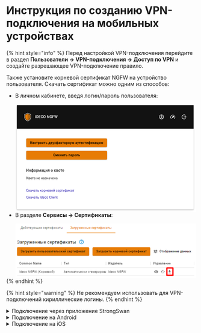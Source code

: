 # Инструкция по созданию VPN-подключения на мобильных устройствах

{% hint style="info" %}
Перед настройкой VPN-подключения перейдите в раздел **Пользователи -> VPN-подключения -> Доступ по VPN** и создайте разрешающее VPN-подключение правило.

Также установите корневой сертификат NGFW на устройство пользователя. Скачать сертификат можно одним из способов:

* В личном кабинете, введя логин/пароль пользователя:

    <img align="left" src="/.gitbook/assets/ubuntu16.png" alt="" data-size="original">
    
* В разделе **Сервисы -> Сертификаты**:

    <img align="left" src="/.gitbook/assets/certificates2.png" alt="" data-size="original">
{% endhint %}

{% hint style="warning" %}
Не рекомендуем использовать для VPN-подключений кириллические логины.
{% endhint %}

<details>

<summary>Подключение через приложение StrongSwan</summary>

1\. Нажмите **Добавить VPN профиль**:

<img src="/.gitbook/assets/strongswan2.png" alt="" data-size="original">

2\. Заполните поля:

* Сервер - домен, указанный в Ideco NGFW в разделе **Пользователи -> VPN-подключения -> Основное -> Подключение по IKEv2/IPsec**;
* VPN тип - IKEv2 EAP (Логин/Пароль);
* Логин - имя пользователя, которому разрешено подключение по VPN;
* Пароль - пароль пользователя.

<img src="/.gitbook/assets/strongswan1.png" alt="" data-size="original">

3\. Нажмите **Сохранить** и кликните по созданному подключению:

<img src="/.gitbook/assets/strongswan.png" alt="" data-size="original">

</details>

<details>

<summary>Подключение на Android</summary>

1\. Перейдите в **VPN** в раздел **Настройки -> Подключения -> Другие настройки**. При необходимости воспользуйтесь строкой поиска по настройкам.

2\. Выберите тип подключения и заполните следующие поля:

**Для PPTP:**

* Имя - имя подключения;
* Адрес сервера - адрес VPN-сервера;
* Имя пользователя - имя пользователя, которому разрешено подключение по VPN;
* Пароль - пароль пользователя.

<img src="/.gitbook/assets/android.png" alt="" data-size="original">

**Для IKEv2/IPsec MSCHAPv2:**

* Имя - имя подключения;
* Адрес сервера - адрес VPN-сервера;
* Идентификатор IPsec - логин пользователя;
* Сертификат сервера - "Принято от сервера";
* Сертификат ЦС IPsec - "Не проверять сервер";
* Имя пользователя - имя пользователя, которому разрешено подключение по VPN;
* Пароль - пароль пользователя.

<img src="/.gitbook/assets/android2.png" alt="" data-size="original">

**Для L2TP/IPsec PSK:**

* Имя - имя подключения;
* Адрес сервера - адрес VPN-сервера;
* Общий ключ IPsec - значение строки **PSK** в разделе **Пользователи -> VPN-подключения -> Основное -> Подключение по L2TP/IPsec**.

<img src="/.gitbook/assets/android1.png" alt="" data-size="original">

4\. Нажмите **Сохранить** и активируйте подключение.

</details>

<details>

<summary>Подключение на iOS</summary>

1\. Перейдите в раздел **Настройки -> Основные -> VPN**:

<img src="/.gitbook/assets/vpn-iphone.png" alt="" data-size="original">

2\. Нажмите **Добавить конфигурацию VPN**:

<img src="/.gitbook/assets/vpn-iphone1.png" alt="" data-size="original">

3\. Выберите **Тип** подключения и заполните соответствующие поля:

**Для PPTP:**

Начиная с версии iOS-10 компания Apple убрала поддержку протокола PPTP.

* Описание - название соединения;
* Сервер - адрес VPN-сервера;
* Учетная запись - имя пользователя, которому разрешено подключение по VPN;
* Пароль - пароль пользователя.

<img src="/.gitbook/assets/vpn-iphone4.png" alt="" data-size="original">

**Для L2TP:**

* Описание - название соединения;
* Сервер - адрес VPN-сервера;
* Учетная запись - имя пользователя, которому разрешено подключение по VPN;
* Пароль - пароль пользователя;
* Общий ключ - значение строки **PSK** в разделе **Пользователи -> VPN-подключения -> Основное -> Подключение по L2TP/IPsec**.

<img src="/.gitbook/assets/vpn-iphone2.png" alt="" data-size="original">

**Для IKEv2:**

* Описание - название соединения;
* Сервер - адрес VPN-сервера;
* Удаленный ID - адрес VPN-сервера;
* Имя пользователя - имя пользователя, которому разрешено подключение по VPN;
* Пароль - пароль пользователя.

<img src="/.gitbook/assets/vpn-iphone3.png" alt="" data-size="original">

4\. Нажмите **Готово**;

5\. Переведите опцию **Статус** вправо:

<img src="/.gitbook/assets/vpn-iphone5.png" alt="" data-size="original">

</details>
